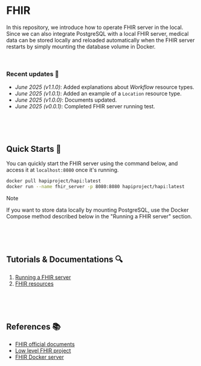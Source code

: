 # FHIR
In this repository, we introduce how to operate FHIR server in the local.
Since we can also integrate PostgreSQL with a local FHIR server, medical data can be stored locally and reloaded automatically when the FHIR server restarts by simply mounting the database volume in Docker.

&nbsp;

### Recent updates 📣
* *June 2025 (v1.1.0)*: Added explanations about *Workflow* resource types.
* *June 2025 (v1.0.1)*: Added an example of a `Location` resource type.
* *June 2025 (v1.0.0)*: Documents updated.
* *June 2025 (v0.0.1)*: Completed FHIR server running test. 

&nbsp;

&nbsp;


## Quick Starts 🚀
You can quickly start the FHIR server using the command below, and access it at `localhost:8080` once it's running.
```bash
docker pull hapiproject/hapi:latest
docker run --name fhir_server -p 8080:8080 hapiproject/hapi:latest
```
> [!NOTE]
> If you want to store data locally by mounting PostgreSQL, use the Docker Compose method described below in the "Running a FHIR server" section.

&nbsp;

&nbsp;


## Tutorials & Documentations 🔍
1. [Running a FHIR server](./docs/1_fhir_server.md)
2. [FHIR resources](./docs/2_fhir_resources.md)

&nbsp;

&nbsp;


## References 📚
* [FHIR official documents](https://hl7.org/fhir/)
* [Low level FHIR project](https://github.com/hapifhir/hapi-fhir)
* [FHIR Docker server](https://github.com/hapifhir/hapi-fhir-jpaserver-starter)